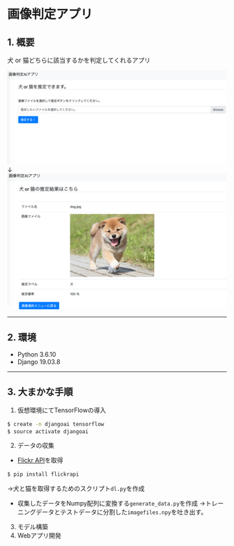 # 画像判定アプリ

## 1. 概要
犬 or 猫どちらに該当するかを判定してくれるアプリ

![](./screenshot/1.png)
　　　　　　　　　　　　　　↓
![](./screenshot/2.png)

___
## 2. 環境
- Python 3.6.10
- Django 19.03.8
___
## 3. 大まかな手順
1. 仮想環境にてTensorFlowの導入
```bash
$ create -n djangoai tensorflow
$ source activate djangoai
```
2. データの収集
- [Flickr API](https://www.flickr.com/services/apps/create/)を取得
```bash
$ pip install flickrapi
```
→犬と猫を取得するためのスクリプト`dl.py`を作成
- 収集したデータをNumpy配列に変換する`generate_data.py`を作成
→トレーニングデータとテストデータに分割した`imagefiles.npy`を吐き出す。
3. モデル構築
4. Webアプリ開発
